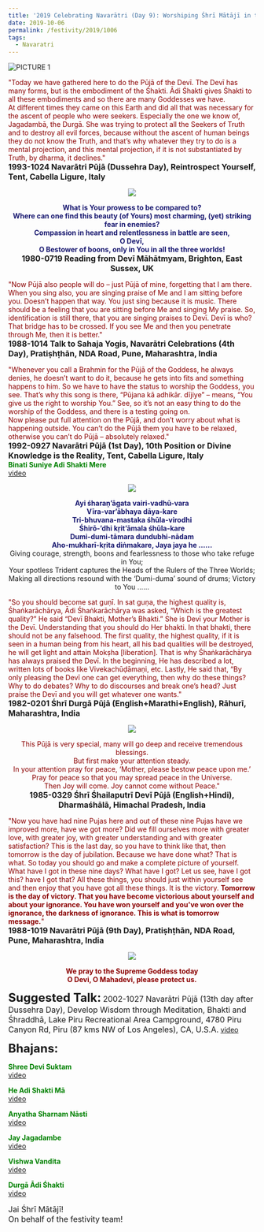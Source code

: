 ```yaml
---
title: '2019 Celebrating Navarātri (Day 9): Worshiping Śhrī Mātājī in the form of Śhrī Siddhidātrī'
date: 2019-10-06
permalink: /festivity/2019/1006
tags:
  - Navaratri
---
```


![PICTURE 1](/images/image1.png)

<p>
<font color="DarkRed">"Today we have gathered here to do the Pūjā of the Devī. The Devī has many forms, but is the embodiment of the Śhakti. Ādi Śhakti gives Śhakti to all these embodiments and so there are many Goddesses we have.<br>
At different times they came on this Earth and did all that was necessary for the ascent of people who were seekers. Especially the one we know of, Jagadambā, the Durgā. She was trying to protect all the Seekers of Truth and to destroy all evil forces, because without the ascent of human beings they do not know the Truth, and that’s why whatever they try to do is a mental projection, and this mental projection, if it is not substantiated by Truth, by dharma, it declines."</font><br>
<font size="+0"><b>1993-1024 Navarātri Pūjā (Dussehra Day), Reintrospect Yourself, Tent, Cabella Ligure, Italy</b></font>
</p>

<div style="text-align: center"><img src="/images/image202.png" /></div>

<p style="text-align:center;">
<font color="MidNightBlue"><b>What is Your prowess to be compared to?<br>
Where can one find this beauty (of Yours) most charming, (yet) striking fear in enemies?<br>
Compassion in heart and relentlessness in battle are seen,<br>
O Devī, <br>
O Bestower of boons, only in You in all the three worlds!</b></font><br>
<font size="+0"><b>1980-0719 Reading from Devī Māhātmyam, Brighton, East Sussex, UK</b></font>
</p>

<p>
<font color="DarkRed">"Now Pūjā also people will do – just Pūjā of mine, forgetting that I am there. When you sing also, you are singing praise of Me and I am sitting before you. Doesn’t happen that way. You just sing because it is music. There should be a feeling that you are sitting before Me and singing My praise. So, identification is still there, that you are singing praises to Devī. Devī is who? That bridge has to be crossed. If you see Me and then you penetrate through Me, then it is better."</font><br>
<font size="+0"><b>1988-1014 Talk to Sahaja Yogis, Navarātri Celebrations (4th Day), Pratiṣhṭhān, NDA Road, Pune, Maharashtra, India</b></font>

<p>
<font color="DarkRed">"Whenever you call a Brahmin for the Pūjā of the Goddess, he always denies, he doesn’t want to do it, because he gets into fits and something happens to him. So we have to have the status to worship the Goddess, you see. That’s why this song is there, “Pūjana kā adhikār. dījiye” – means, “You give us the right to worship You.” See, so it’s not an easy thing to do the worship of the Goddess, and there is a testing going on.<br>
Now please put full attention on the Pūjā, and don’t worry about what is happening outside. You can’t do the Pūjā them you have to be relaxed, otherwise you can’t do Pūjā – absolutely relaxed."</font><br>
<font size="+0"><b>1992-0927 Navarātri Pūjā (1st Day), 10th Position or Divine Knowledge is the Reality, Tent, Cabella Ligure, Italy</b></font><br>
<font color="green"><b>Binati Suniye Adi Shakti Mere</b></font><br>
<a href="https://seven-teams.github.io/Videos_Links.html">video</a> 
</p>

<div style="text-align: center"><img src="/images/image203.png" /></div>

<p style="text-align:center;">
<font color="MidNightBlue"><b>Ayi śharaṇ’āgata vairi-vadhū-vara<br>
Vīra-var’ābhaya dāya-kare<br>
Tri-bhuvana-mastaka śhūla-virodhi<br>
Śhirō-’dhi kṛit’āmala śhūla-kare<br>
Dumi-dumi-tāmara dundubhi-nādam<br>
Aho-mukharī-kṛita diṅmakare, Jaya jaya he ......</b></font><br>
Giving courage, strength, boons and fearlessness to those who take refuge in You;<br>
Your spotless Trident captures the Heads of the Rulers of the Three Worlds;<br>
Making all directions resound with the ‘Dumi-duma’ sound of drums; Victory to You ......<br>
</p>

<p>
<font color="DarkRed">"So you should become sat guṇī. In sat guṇa, the highest quality is, Śhaṅkarāchārya, Ādi Śhaṅkarāchārya was asked, “Which is the greatest quality?” He said “Devī Bhakti, Mother’s Bhakti.” She is Devī your Mother is the Devī. Understanding that you should do Her bhakti. In that bhakti, there should not be any falsehood. The first quality, the highest quality, if it is seen in a human being from his heart, all his bad qualities will be destroyed, he will get light and attain Mokṣha [liberation]. That is why Śhaṅkarāchārya has always praised the Devī. In the beginning, He has described a lot, written lots of books like Vivekachūḍāmaṇi, etc. Lastly, He said that, “By only pleasing the Devī one can get everything, then why do these things? Why to do debates? Why to do discourses and break one’s head? Just praise the Devī and you will get whatever one wants."</font><br>
<font size="+0"><b>1982-0201 Śhrī Durgā Pūjā (English+Marathi+English), Rāhurī, Maharashtra, India</b></font>
</p>

<div style="text-align: center"><img src="/images/image204.png" /></div>

<p style="text-align:center;">
<font color="DarkRed">This Pūjā is very special, many will go deep and receive tremendous blessings.<br>
But first make your attention steady.<br>
In your attention pray for peace, ‘Mother, please bestow peace upon me.’ Pray for peace so that you may spread peace in the Universe.<br>
Then Joy will come. Joy cannot come without Peace."</font><br>
<font size="+0"><b>1985-0329 Śhrī Śhailaputrī Devī Pūjā (English+Hindi), Dharmaśhālā, Himachal Pradesh, India</b></font>
</p>

<p>
<font color="DarkRed">"Now you have had nine Pujas here and out of these nine Pujas have we improved more, have we got more? Did we fill ourselves more with greater love, with greater joy, with greater understanding and with greater satisfaction? This is the last day, so you have to think like that, then tomorrow is the day of jubilation. Because we have done what? That is what. So today you should go and make a complete picture of yourself. What have I got in these nine days? What have I got? Let us see, have I got this? have I got that? All these things, you should just within yourself see and then enjoy that you have got all these things. It is the victory. <b>Tomorrow is the day of victory. That you have become victorious about yourself and about your ignorance. You have won yourself and you've won over the ignorance, the darkness of ignorance. This is what is tomorrow message.</b>"</font><br>
<font size="+0"><b>1988-1019 Navarātri Pūjā (9th Day), Pratiṣhṭhān, NDA Road, Pune, Maharashtra, India</b></font>
</p>

<div style="text-align: center"><img src="/images/image205.png" /></div>

<p style="text-align:center;">
<font color="DarkRed"><b>We pray to the Supreme Goddess today<br>
O Devi, O Mahadevi, please protect us.</b></font>
</p>

<font size="+2"><b>Suggested Talk:</b></font> 
<font size="+0">2002-1027 Navarātri Pūjā (13th day after Dussehra Day), Develop Wisdom through Meditation, Bhakti and Śhraddhā, Lake Piru Recreational Area Campground, 4780 Piru Canyon Rd, Piru (87 kms NW of Los Angeles), CA, U.S.A.</font>
<a href="https://www.youtube.com/watch?time_continue=4&v=DNcvMyD5YVQ"> video</a><br>

<font size="+2"><b>Bhajans:</b></font>

<p>
<font color="green"><b>Shree Devi Suktam</b></font><br>
<a href="https://www.youtube.com/watch?v=K7he8axOgfw"> video</a><br>
</p>

<p>
<font color="green"><b>He Adi Shakti Mā</b></font><br>
<a href="https://www.youtube.com/watch?v=b7fLaveK-pg">video</a>
</p>

<p>
<font color="green"><b>Anyatha Sharnam Nāsti</b></font><br>
<a href="https://www.youtube.com/watch?v=NX0Gy8VNh3E">video</a>
</p>
 
<p>
<font color="green"><b>Jay Jagadambe</b></font><br>
<a href="https://www.youtube.com/watch?v=Mb2BG7DbhwY">video</a> 
</p>

<p>
<font color="green"><b>Vishwa Vandita</b></font><br>
<a href="https://seven-teams.github.io/Videos_Links.html">video</a> 
</p>

<p>
<font color="green"><b>Durgā Ādi Śhakti</b></font><br>
<a href="https://www.youtube.com/watch?v=IZxG3j1wUyE">video</a> 
</p>

<p>
<font size="+0">Jai Śhrī Mātājī!<br>
On behalf of the festivity team!</font>
</p>